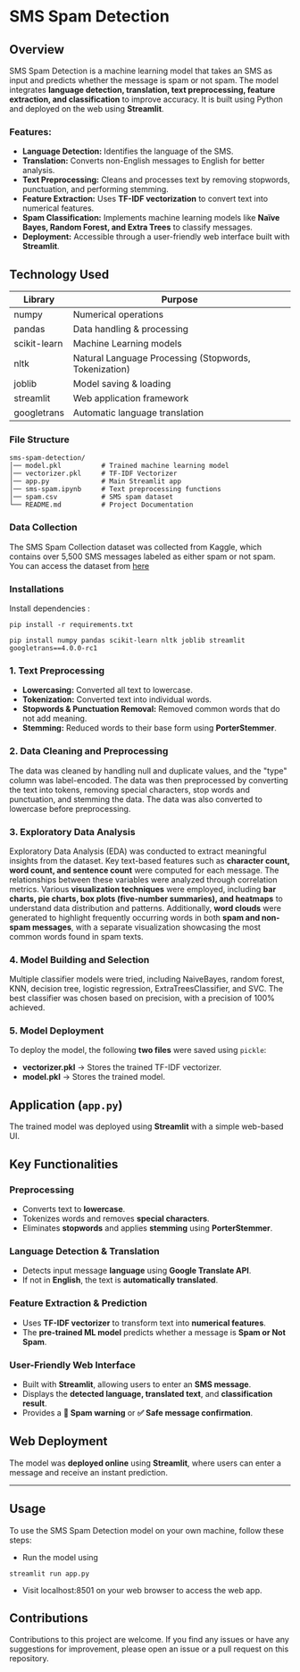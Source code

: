 # SMS Spam Detection

## Overview
SMS Spam Detection is a machine learning model that takes an SMS as input and predicts whether the message is spam or not spam. The model integrates **language detection, translation, text preprocessing, feature extraction, and classification** to improve accuracy. It is built using Python and deployed on the web using **Streamlit**.

### Features:
- **Language Detection:** Identifies the language of the SMS.
- **Translation:** Converts non-English messages to English for better analysis.
- **Text Preprocessing:** Cleans and processes text by removing stopwords, punctuation, and performing stemming.
- **Feature Extraction:** Uses **TF-IDF vectorization** to convert text into numerical features.
- **Spam Classification:** Implements machine learning models like **Naïve Bayes, Random Forest, and Extra Trees** to classify messages.
- **Deployment:** Accessible through a user-friendly web interface built with **Streamlit**.

## Technology Used

| Library      | Purpose                                               |
|--------------|-------------------------------------------------------|
| numpy        | Numerical operations                                  |
| pandas       | Data handling & processing                            |
| scikit-learn | Machine Learning models                               |
| nltk         | Natural Language Processing (Stopwords, Tokenization) |
| joblib       | Model saving & loading                                |
| streamlit    | Web application framework                             |
| googletrans  | Automatic language translation                        |

### File Structure 

```
sms-spam-detection/
│── model.pkl          # Trained machine learning model
│── vectorizer.pkl     # TF-IDF Vectorizer
│── app.py             # Main Streamlit app
│── sms-spam.ipynb     # Text preprocessing functions
│── spam.csv           # SMS spam dataset
└── README.md          # Project Documentation
```

### Data Collection
The SMS Spam Collection dataset was collected from Kaggle, which contains over 5,500 SMS messages labeled as either spam or not spam.
You can access the dataset from [here](https://www.kaggle.com/datasets/uciml/sms-spam-collection-dataset)

### Installations

Install dependencies :

```
pip install -r requirements.txt
```
```
pip install numpy pandas scikit-learn nltk joblib streamlit googletrans==4.0.0-rc1
```

### 1. Text Preprocessing
- **Lowercasing:** Converted all text to lowercase.
- **Tokenization:** Converted text into individual words.
- **Stopwords & Punctuation Removal:** Removed common words that do not add meaning.
- **Stemming:** Reduced words to their base form using **PorterStemmer**.
  
### 2. Data Cleaning and Preprocessing
The data was cleaned by handling null and duplicate values, and the "type" column was label-encoded. The data was then preprocessed by converting the text into tokens, removing special characters, stop words and punctuation, and stemming the data. The data was also converted to lowercase before preprocessing.

### 3. Exploratory Data Analysis
Exploratory Data Analysis (EDA) was conducted to extract meaningful insights from the dataset. Key text-based features such as **character count, word count, and sentence count** were computed for each message. The relationships between these variables were analyzed through correlation metrics. Various **visualization techniques** were employed, including **bar charts, pie charts, box plots (five-number summaries), and heatmaps** to understand data distribution and patterns. Additionally, **word clouds** were generated to highlight frequently occurring words in both **spam and non-spam messages**, with a separate visualization showcasing the most common words found in spam texts.

### 4. Model Building and Selection
Multiple classifier models were tried, including NaiveBayes, random forest, KNN, decision tree, logistic regression, ExtraTreesClassifier, and SVC. The best classifier was chosen based on precision, with a precision of 100% achieved.

### 5. Model Deployment
To deploy the model, the following **two files** were saved using `pickle`:
- **vectorizer.pkl** → Stores the trained TF-IDF vectorizer.
- **model.pkl** → Stores the trained model.

## **Application (`app.py`)** 

The trained model was deployed using **Streamlit** with a simple web-based UI.  

## Key Functionalities  

### **Preprocessing**
- Converts text to **lowercase**.  
- Tokenizes words and removes **special characters**.  
- Eliminates **stopwords** and applies **stemming** using **PorterStemmer**.  

### **Language Detection & Translation**
- Detects input message **language** using **Google Translate API**.  
- If not in **English**, the text is **automatically translated**.  

### **Feature Extraction & Prediction**
- Uses **TF-IDF vectorizer** to transform text into **numerical features**.  
- The **pre-trained ML model** predicts whether a message is **Spam or Not Spam**.  

### **User-Friendly Web Interface**
- Built with **Streamlit**, allowing users to enter an **SMS message**.  
- Displays the **detected language, translated text**, and **classification result**.  
- Provides a **🚨 Spam warning** or **✅ Safe message confirmation**.  

## **Web Deployment**
The model was **deployed online** using **Streamlit**, where users can enter a message and receive an instant prediction.  

---

## Usage
To use the SMS Spam Detection model on your own machine, follow these steps:

+ Run the model using 
```
streamlit run app.py
```
+ Visit localhost:8501 on your web browser to access the web app.


## Contributions
Contributions to this project are welcome. If you find any issues or have any suggestions for improvement, please open an issue or a pull request on this repository.
